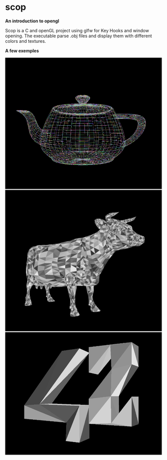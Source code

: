 # scop
**An introduction to opengl**

Scop is a C and openGL project using glfw for Key Hooks and window opening.
The executable parse .obj files and display them with different colors and textures.

**A few exemples**

![alt text](readMeFiles/screenTeaPot.png "The classic teapot")
![alt text](readMeFiles/screenCow.png "A colorfull cow")
![alt text](readMeFiles/screen42.png "42")
